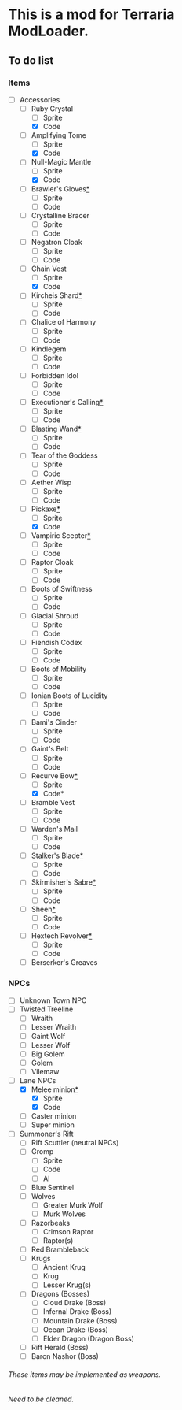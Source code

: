 # This is a mod for Terraria ModLoader.


## To do list
### Items
- [ ] Accessories
	- [ ] Ruby Crystal
		- [ ] Sprite
		- [x] Code
	- [ ] Amplifying Tome
		- [ ] Sprite
		- [x] Code
	- [ ] Null-Magic Mantle
		- [ ] Sprite
		- [x] Code
	- [ ] Brawler's Gloves[*](#item)
		- [ ] Sprite
		- [ ] Code
	- [ ] Crystalline Bracer
		- [ ] Sprite
		- [ ] Code
	- [ ] Negatron Cloak
		- [ ] Sprite
		- [ ] Code
	- [ ] Chain Vest
		- [ ] Sprite
		- [x] Code
	- [ ] Kircheis Shard[*](#item)
		- [ ] Sprite
		- [ ] Code
	- [ ] Chalice of Harmony
		- [ ] Sprite
		- [ ] Code
	- [ ] Kindlegem
		- [ ] Sprite
		- [ ] Code
	- [ ] Forbidden Idol
		- [ ] Sprite
		- [ ] Code
	- [ ] Executioner's Calling[*](#item)
		- [ ] Sprite
		- [ ] Code
	- [ ] Blasting Wand[*](#item)
		- [ ] Sprite
		- [ ] Code
	- [ ] Tear of the Goddess
		- [ ] Sprite
		- [ ] Code
	- [ ] Aether Wisp
		- [ ] Sprite
		- [ ] Code
	- [ ] Pickaxe[*](#item)
		- [ ] Sprite
		- [x] Code
	- [ ] Vampiric Scepter[*](#item)
		- [ ] Sprite
		- [ ] Code
	- [ ] Raptor Cloak
		- [ ] Sprite
		- [ ] Code
	- [ ] Boots of Swiftness
		- [ ] Sprite
		- [ ] Code
	- [ ] Glacial Shroud
		- [ ] Sprite
		- [ ] Code
	- [ ] Fiendish Codex
		- [ ] Sprite
		- [ ] Code
	- [ ] Boots of Mobility
		- [ ] Sprite
		- [ ] Code
	- [ ] Ionian Boots of Lucidity
		- [ ] Sprite
		- [ ] Code
	- [ ] Bami's Cinder
		- [ ] Sprite
		- [ ] Code
	- [ ] Gaint's Belt
		- [ ] Sprite
		- [ ] Code
	- [ ] Recurve Bow[*](#item)
		- [ ] Sprite
		- [x] Code*
	- [ ] Bramble Vest
		- [ ] Sprite
		- [ ] Code
	- [ ] Warden's Mail
		- [ ] Sprite
		- [ ] Code
	- [ ] Stalker's Blade[*](#item)
		- [ ] Sprite
		- [ ] Code
	- [ ] Skirmisher's Sabre[*](#item)
		- [ ] Sprite
		- [ ] Code
	- [ ] Sheen[*](#)
		- [ ] Sprite
		- [ ] Code
	- [ ] Hextech Revolver[*](#item)
		- [ ] Sprite
		- [ ] Code
	- [ ] Berserker's Greaves

###	NPCs
- [ ] Unknown Town NPC
- [ ] Twisted Treeline
	- [ ] Wraith
	- [ ] Lesser Wraith
	- [ ] Gaint Wolf
	- [ ] Lesser Wolf
	- [ ] Big Golem
	- [ ] Golem
	- [ ] Vilemaw
- [ ] Lane NPCs
	- [x] Melee minion[*](#buggy-code)
		- [x] Sprite
		- [x] Code
	- [ ] Caster minion
	- [ ] Super minion
- [ ] Summoner's Rift
	- [ ] Rift Scuttler (neutral NPCs)
	- [ ] Gromp
		- [ ] Sprite
		- [ ] Code
		- [ ] AI
	- [ ] Blue Sentinel
	- [ ] Wolves
		- [ ] Greater Murk Wolf
		- [ ] Murk Wolves
	- [ ] Razorbeaks
		- [ ] Crimson Raptor
		- [ ] Raptor(s)
	- [ ] Red Brambleback
	- [ ] Krugs
		- [ ] Ancient Krug
		- [ ] Krug
		- [ ] Lesser Krug(s)
	- [ ] Dragons (Bosses)
		- [ ] Cloud Drake (Boss)
		- [ ] Infernal Drake (Boss)
		- [ ] Mountain Drake (Boss)
		- [ ] Ocean Drake (Boss)
		- [ ] Elder Dragon (Dragon Boss)
	- [ ] Rift Herald (Boss)
	- [ ] Baron Nashor (Boss)

###### <a name="item"></a>These items may be implemented as weapons.
###### <a name="buggy-code"></a>Need to be cleaned.
